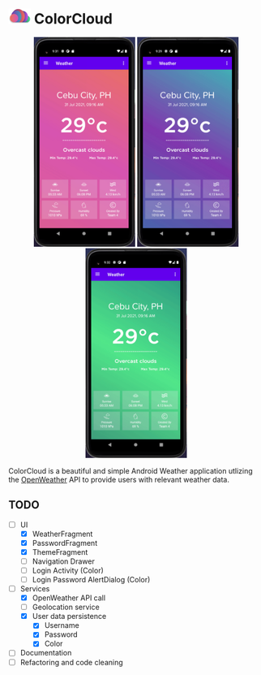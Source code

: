 
# <img src="screenshots/logo.png" height="30"/> ColorCloud 

<p align="middle">
  <img src="screenshots/roseanna.gif" width="200" />
  <img src="screenshots/glacier.gif" width="200" /> 
  <img src="screenshots/borealis.gif" width="200" />
</p>
 

ColorCloud is a beautiful and simple Android Weather application utlizing the [OpenWeather](https://openweathermap.org/) API to provide users with relevant weather data.

## TODO
- [ ] UI
    - [X] WeatherFragment
    - [X] PasswordFragment
    - [X] ThemeFragment
    - [ ] Navigation Drawer
    - [ ] Login Activity (Color)
    - [ ] Login Password AlertDialog (Color)
- [ ] Services
    - [X] OpenWeather API call
    - [ ] Geolocation service
    - [X] User data persistence
        - [X] Username
        - [X] Password
        - [X] Color
- [ ] Documentation
- [ ] Refactoring and code cleaning
